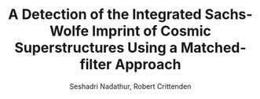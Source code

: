 ---
number: "20"
title: "A Detection of the Integrated Sachs-Wolfe Imprint of Cosmic Superstructures Using a Matched-filter Approach"
arxiv_link: "https://arxiv.org/abs/1608.08638"
arxiv_id: "1608.08638"
author: "Seshadri Nadathur, Robert Crittenden"
reviewed: True
journal: "ApJL, 830, L19 (2016)"
---